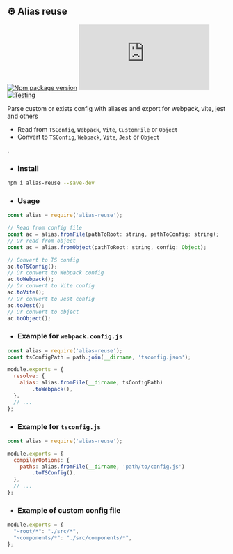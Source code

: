 ## ⚙️ Alias reuse
[![Npm package version](https://badgen.net/npm/v/alias-reuse)](https://npmjs.com/package/alias-reuse)
[![Small size](https://img.badgesize.io/neki-dev/alias-reuse/master/src/index.js)](https://github.com/neki-dev/alias-reuse/blob/master/src/index.js)
[![Testing](https://github.com/neki-dev/alias-reuse/actions/workflows/test.yml/badge.svg)](https://github.com/neki-dev/alias-reuse/actions/workflows/test.yml)

Parse custom or exists config with aliases and export for webpack, vite, jest and others

* Read from `TSConfig`, `Webpack`, `Vite`, `CustomFile` or `Object`
* Convert to `TSConfig`, `Webpack`, `Vite`, `Jest` or `Object`

.

* ### Install

```sh
npm i alias-reuse --save-dev
```

* ### Usage

```js
const alias = require('alias-reuse');

// Read from config file
const ac = alias.fromFile(pathToRoot: string, pathToConfig: string);
// Or read from object
const ac = alias.fromObject(pathToRoot: string, config: Object);

// Convert to TS config
ac.toTSConfig();
// Or convert to Webpack config
ac.toWebpack();
// Or convert to Vite config
ac.toVite();
// Or convert to Jest config
ac.toJest();
// Or convert to object
ac.toObject();
```

* ### Example for `webpack.config.js`

```js
const alias = require('alias-reuse');
const tsConfigPath = path.join(__dirname, 'tsconfig.json');

module.exports = {
  resolve: {
    alias: alias.fromFile(__dirname, tsConfigPath)
        .toWebpack(),
  },
  // ...
};
```
* ### Example for `tsconfig.js`

```js
const alias = require('alias-reuse');

module.exports = {
  compilerOptions: {
    paths: alias.fromFile(__dirname, 'path/to/config.js')
        .toTSConfig(),
  },
  // ...
};
```

* ### Example of custom config file

```js
module.exports = {
  "~root/*": "./src/*",
  "~components/*": "./src/components/*",
};

```